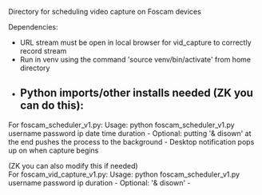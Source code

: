 Directory for scheduling video capture on Foscam devices

Dependencies:
  - URL stream must be open in local browser for vid_capture to correctly record stream
  - Run in venv using the command 'source venv/bin/activate' from home directory
  - Python imports/other installs needed (ZK you can do this):
      - 
  
For foscam_scheduler_v1.py:
  Usage: python foscam_scheduler_v1.py username password ip date time duration
    - Optional: putting '& disown' at the end pushes the process to the background
    - Desktop notification pops up on when capture begins
    
(ZK you can also modify this if needed)    
For foscam_vid_capture_v1.py:
  Usage: python foscam_scheduler_v1.py username password ip duration
    - Optional: '& disown'
    - 
